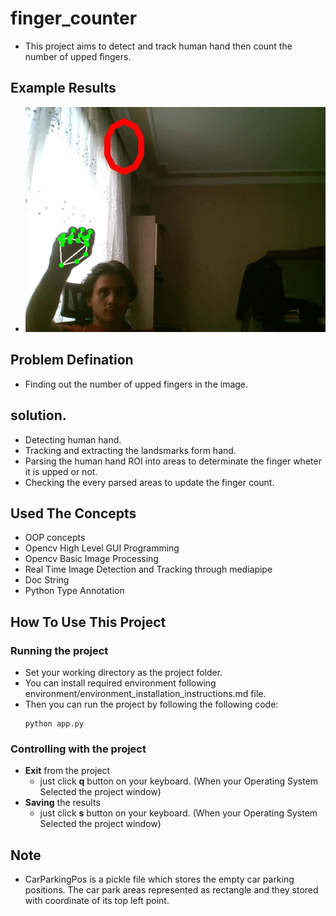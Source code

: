 # finger_counter
- This project aims to detect and track human hand then count the number of upped fingers. 

## Example Results
- ![example_results](data/presentation/result.gif)

## Problem Defination
- Finding out the number of upped fingers in the image.

## solution.
- Detecting  human hand.
- Tracking and extracting the landsmarks form hand.
- Parsing the human hand ROI into areas to determinate the finger wheter it is upped or not.
- Checking the every parsed areas to update the finger count.

## Used The Concepts
- OOP concepts
- Opencv High Level GUI Programming
- Opencv Basic Image Processing
- Real Time Image Detection and Tracking through mediapipe
- Doc String
- Python Type Annotation

## How To Use This Project

### Running the project
- Set your working directory as the project folder.
- You can install required environment following environment/environment_installation_instructions.md file. 
- Then you can run the project by following the following code:
    ```
    python app.py

### Controlling with the project
- __Exit__ from the project
    - just click __q__ button on your keyboard. (When your Operating System Selected the project window)
- __Saving__ the results
    - just click __s__ button on your keyboard. (When your Operating System Selected the project window)

## Note 
- CarParkingPos  is a pickle file which stores the empty car parking positions.  The car park areas represented as rectangle and they stored with coordinate of  its top left point.
